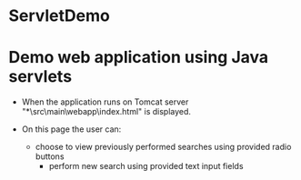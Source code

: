 # ServletDemo
Demo web application using Java servlets
===================================================================================================================

- When the application runs on Tomcat server "*\src\main\webapp\index.html" is displayed.
- On this page the user can:

	- choose to view previously performed searches using provided radio buttons
		- perform new search using provided text input fields
	
	
